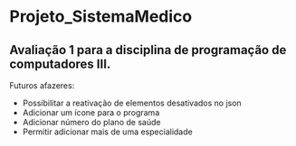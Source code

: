 # Projeto_SistemaMedico
 <h2>Avaliação 1 para a disciplina de programação de computadores III.</h2>

 Futuros afazeres:
 <ul>
 <li>Possibilitar a reativação de elementos desativados no json</li>
 <li>Adicionar um ícone para o programa</li>
 <li>Adicionar número do plano de saúde</li>
<li>Permitir adicionar mais de uma especialidade</li>
 </ul>
